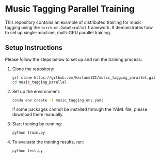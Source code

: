 # Music Tagging Parallel Training

This repository contains an example of distributed training for music tagging using the `torch.nn.DataParallel` framework. It demonstrates how to set up single-machine, multi-GPU parallel training.

## Setup Instructions

Please follow the steps below to set up and run the training process:

1. Clone the repository:

    ```bash
    git clone https://github.com/HarlandZZC/music_tagging_parallel.git
    cd music_tagging_parallel
    ```

2. Set up the environment:

    ```bash
    conda env create -f music_tagging_env.yaml
    ```

    If some packages cannot be installed through the YAML file, please download them manually.

3. Start training by running:

   ```bash
   python train.py
   ```

4. To evaluate the training results, run:

   ```bash
   python test.py
   ```
